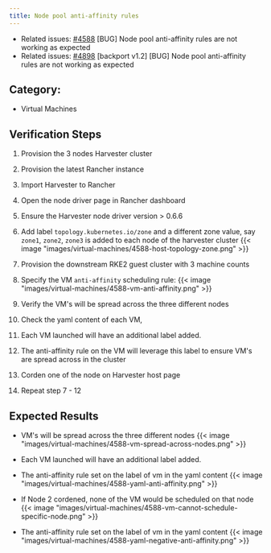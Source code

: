```yaml
---
title: Node pool anti-affinity rules
---
```


* Related issues: [#4588](https://github.com/harvester/harvester/issues/4588) [BUG] Node pool anti-affinity rules are not working as expected
* Related issues: [#4898](https://github.com/harvester/harvester/issues/4898) [backport v1.2] [BUG] Node pool anti-affinity rules are not working as expected

## Category: 
* Virtual Machines

## Verification Steps
1. Provision the 3 nodes Harvester cluster
1. Provision the latest Rancher instance
1. Import Harvester to Rancher
1. Open the node driver page in Rancher dashboard
1. Ensure the Harvester node driver version > 0.6.6
1. Add label `topology.kubernetes.io/zone` and a different zone value, say `zone1`, `zone2`, `zone3` is added to each node of the harvester cluster
{{< image "images/virtual-machines/4588-host-topology-zone.png" >}}
1. Provision the downstream RKE2 guest cluster with 3 machine counts
1. Specify the VM `anti-affinity` scheduling rule:
{{< image "images/virtual-machines/4588-vm-anti-affinity.png" >}}
1. Verify the VM's will be spread across the three different nodes
1. Check the yaml content of each VM,
1. Each VM launched will have an additional label added.
1. The anti-affinity rule on the VM will leverage this label to ensure VM's are spread across in the cluster

1. Corden one of the node on Harvester host page
1. Repeat step 7 - 12

## Expected Results
* VM's will be spread across the three different nodes
{{< image "images/virtual-machines/4588-vm-spread-across-nodes.png" >}}

* Each VM launched will have an additional label added.
* The anti-affinity rule set on the label of vm in the yaml content 
{{< image "images/virtual-machines/4588-yaml-anti-affinity.png" >}}

* If Node 2 cordened, none of the VM would be scheduled on that node
{{< image "images/virtual-machines/4588-vm-cannot-schedule-specific-node.png" >}}

* The anti-affinity rule set on the label of vm in the yaml content
{{< image "images/virtual-machines/4588-yaml-negative-anti-affinity.png" >}}